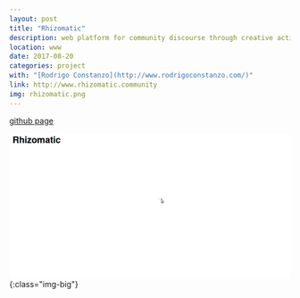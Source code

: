 ```yaml
---
layout: post
title: "Rhizomatic"
description: web platform for community discourse through creative actions
location: www
date: 2017-08-20
categories: project
with: "[Rodrigo Constanzo](http://www.rodrigoconstanzo.com/)"
link: http://www.rhizomatic.community
img: rhizomatic.png
---
```

[github page](https://github.com/sandreae/rhizomatic)

![rhizomatic](/assets/videos/rhizomatic.gif){:class="img-big"}
